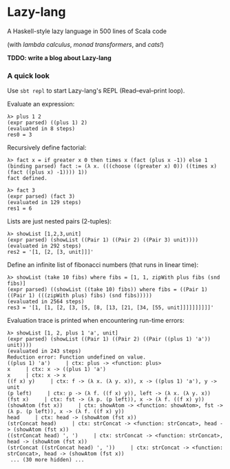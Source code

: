 # Lazy-lang

A Haskell-style lazy language in 500 lines of Scala code

(with *lambda calculus*, *monad transformers*, and *cats!*)

**TDDO: write a blog about Lazy-lang**

### A quick look
Use `sbt repl` to start Lazy-lang's REPL (Read–eval–print loop).

Evaluate an expression:
```$xslt
λ> plus 1 2
(expr parsed) ((plus 1) 2)
(evaluated in 8 steps)
res0 = 3
```

Recursively define factorial:
```
λ> fact x = if greater x 0 then times x (fact (plus x -1)) else 1
(binding parsed) fact := (λ x. (((choose ((greater x) 0)) ((times x) (fact ((plus x) -1)))) 1))
fact defined.

λ> fact 3
(expr parsed) (fact 3)
(evaluated in 129 steps)
res1 = 6
```

Lists are just nested pairs (2-tuples):
```$xslt
λ> showList [1,2,3,unit]
(expr parsed) (showList ((Pair 1) ((Pair 2) ((Pair 3) unit))))
(evaluated in 292 steps)
res2 = '[1, [2, [3, unit]]]'
```

Define an infinite list of fibonacci numbers (that runs in linear time):
```$xslt
λ> showList (take 10 fibs) where fibs = [1, 1, zipWith plus fibs (snd fibs)]
(expr parsed) ((showList ((take 10) fibs)) where fibs = ((Pair 1) ((Pair 1) (((zipWith plus) fibs) (snd fibs)))))
(evaluated in 2564 steps)
res3 = '[1, [1, [2, [3, [5, [8, [13, [21, [34, [55, unit]]]]]]]]]]'
```

Evaluation trace is printed when encountering run-time errors:
```$xslt
λ> showList [1, 2, plus 1 'a', unit]
(expr parsed) (showList ((Pair 1) ((Pair 2) ((Pair ((plus 1) 'a')) unit))))
(evaluated in 243 steps)
Reduction error: Function undefined on value.
((plus 1) 'a')     | ctx: plus -> <function: plus>
x     | ctx: x -> ((plus 1) 'a')
x     | ctx: x -> x
((f x) y)     | ctx: f -> (λ x. (λ y. x)), x -> ((plus 1) 'a'), y -> unit
(p left)     | ctx: p -> (λ f. ((f x) y)), left -> (λ x. (λ y. x))
(fst x)     | ctx: fst -> (λ p. (p left)), x -> (λ f. ((f x) y))
(showAtom (fst x))     | ctx: showAtom -> <function: showAtom>, fst -> (λ p. (p left)), x -> (λ f. ((f x) y))
head     | ctx: head -> (showAtom (fst x))
(strConcat head)     | ctx: strConcat -> <function: strConcat>, head -> (showAtom (fst x))
((strConcat head) ', ')     | ctx: strConcat -> <function: strConcat>, head -> (showAtom (fst x))
(strConcat ((strConcat head) ', '))     | ctx: strConcat -> <function: strConcat>, head -> (showAtom (fst x))
 ... (30 more hidden) ...
```
